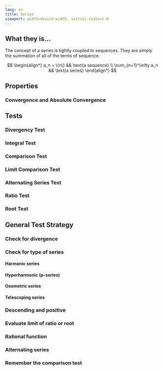 ```yaml
---
lang: en
title: Series
viewport: width=device-width, initial-scale=1.0
---
```

## What they is...
The concept of a series is tightly coupled to sequences. They are simply the
summation of all of the terms of sequence.

$$
\begin{align*}
a_n = \{n\} && \text{a sequence} \\
\sum_{n=1}^\infty a_n && \text{a series}
\end{align*}
$$

## Properties
### Convergence and Absolute Convergence
## Tests
### Divergency Test
### Integral Test
### Comparison Test
### Limit Comparison Test
### Alternating Series Test
### Ratio Test
### Root Test

## General Test Strategy
### Check for divergence
### Check for type of series
#### Harmonic series
#### Hyperharmonic (p-series) 
#### Geometric series
#### Telescoping series
### Descending and positive
### Evaluate limit of ratio or root
### Rational function
### Alternating series
### Remember the comparison test